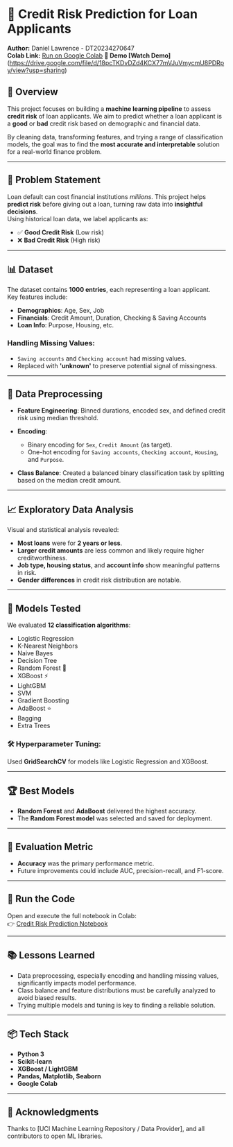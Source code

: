 
# 🏦 Credit Risk Prediction for Loan Applicants

**Author:** Daniel Lawrence - DT20234270647  
**Colab Link:** [Run on Google Colab](https://colab.research.google.com/drive/1DqkOasBa4ykOP05PbxLLIQftcdxJGrHZ?usp=sharing)
**🎥 Demo [Watch Demo]**(https://drive.google.com/file/d/18pcTKDvDZd4KCX77mVJuVmycmU8PDRpy/view?usp=sharing)



## 📌 Overview

This project focuses on building a **machine learning pipeline** to assess **credit risk** of loan applicants. We aim to predict whether a loan applicant is a **good** or **bad** credit risk based on demographic and financial data.

By cleaning data, transforming features, and trying a range of classification models, the goal was to find the **most accurate and interpretable** solution for a real-world finance problem.

---

## 🧠 Problem Statement

Loan default can cost financial institutions *millions*. This project helps **predict risk** before giving out a loan, turning raw data into **insightful decisions**.  
Using historical loan data, we label applicants as:

- ✅ **Good Credit Risk** (Low risk)
- ❌ **Bad Credit Risk** (High risk)

---

## 📊 Dataset

The dataset contains **1000 entries**, each representing a loan applicant.  
Key features include:

- **Demographics**: Age, Sex, Job
- **Financials**: Credit Amount, Duration, Checking & Saving Accounts
- **Loan Info**: Purpose, Housing, etc.

### Handling Missing Values:
- `Saving accounts` and `Checking account` had missing values.
- Replaced with **'unknown'** to preserve potential signal of missingness.

---

## 🔧 Data Preprocessing

- **Feature Engineering**: Binned durations, encoded sex, and defined credit risk using median threshold.
- **Encoding**:
  - Binary encoding for `Sex`, `Credit Amount` (as target).
  - One-hot encoding for `Saving accounts`, `Checking account`, `Housing`, and `Purpose`.

- **Class Balance**: Created a balanced binary classification task by splitting based on the median credit amount.

---

## 📈 Exploratory Data Analysis

Visual and statistical analysis revealed:

- **Most loans** were for **2 years or less**.
- **Larger credit amounts** are less common and likely require higher creditworthiness.
- **Job type, housing status**, and **account info** show meaningful patterns in risk.
- **Gender differences** in credit risk distribution are notable.

---

## 🤖 Models Tested

We evaluated **12 classification algorithms**:

- Logistic Regression
- K-Nearest Neighbors
- Naive Bayes
- Decision Tree
- Random Forest 🌲
- XGBoost ⚡
- LightGBM
- SVM
- Gradient Boosting
- AdaBoost ⭐
- Bagging
- Extra Trees

### 🛠️ Hyperparameter Tuning:
Used **GridSearchCV** for models like Logistic Regression and XGBoost.

---

## 🏆 Best Models

- **Random Forest** and **AdaBoost** delivered the highest accuracy.
- The **Random Forest model** was selected and saved for deployment.

---

## 🧪 Evaluation Metric

- **Accuracy** was the primary performance metric.
- Future improvements could include AUC, precision-recall, and F1-score.

---

## 🚀 Run the Code

Open and execute the full notebook in Colab:  
👉 [Credit Risk Prediction Notebook](https://colab.research.google.com/drive/1DqkOasBa4ykOP05PbxLLIQftcdxJGrHZ?usp=sharing)

---

## 📚 Lessons Learned

- Data preprocessing, especially encoding and handling missing values, significantly impacts model performance.
- Class balance and feature distributions must be carefully analyzed to avoid biased results.
- Trying multiple models and tuning is key to finding a reliable solution.

---

## 📦 Tech Stack

- **Python 3**
- **Scikit-learn**
- **XGBoost / LightGBM**
- **Pandas, Matplotlib, Seaborn**
- **Google Colab**

---

## 🙌 Acknowledgments

Thanks to [UCI Machine Learning Repository / Data Provider], and all contributors to open ML libraries.
